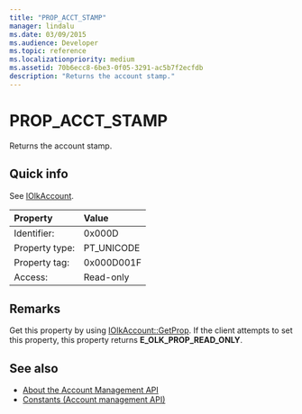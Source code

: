 ```yaml
---
title: "PROP_ACCT_STAMP"
manager: lindalu
ms.date: 03/09/2015
ms.audience: Developer
ms.topic: reference
ms.localizationpriority: medium
ms.assetid: 70b6ecc8-6be3-0f05-3291-ac5b7f2ecfdb
description: "Returns the account stamp."
---
```


# PROP_ACCT_STAMP

Returns the account stamp.
  
## Quick info

See [IOlkAccount](iolkaccount.md).
  
|Property |Value |
|:-----|:-----|
|Identifier:  <br/> |0x000D  <br/> |
|Property type:  <br/> |PT_UNICODE  <br/> |
|Property tag:  <br/> |0x000D001F  <br/> |
|Access:  <br/> |Read-only  <br/> |
   
## Remarks

Get this property by using [IOlkAccount::GetProp](iolkaccount-getprop.md). If the client attempts to set this property, this property returns **E_OLK_PROP_READ_ONLY**. 
  
## See also

- [About the Account Management API](about-the-account-management-api.md)  
- [Constants (Account management API)](constants-account-management-api.md)

